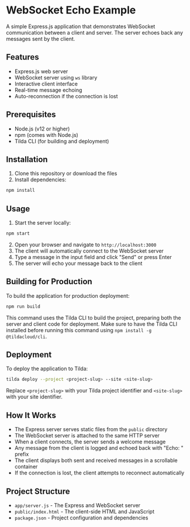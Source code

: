 # WebSocket Echo Example

A simple Express.js application that demonstrates WebSocket communication between a client and server. The server echoes back any messages sent by the client.

## Features

- Express.js web server
- WebSocket server using `ws` library
- Interactive client interface
- Real-time message echoing
- Auto-reconnection if the connection is lost

## Prerequisites

- Node.js (v12 or higher)
- npm (comes with Node.js)
- Tilda CLI (for building and deployment)

## Installation

1. Clone this repository or download the files
2. Install dependencies:

```bash
npm install
```

## Usage

1. Start the server locally:

```bash
npm start
```

2. Open your browser and navigate to `http://localhost:3000`
3. The client will automatically connect to the WebSocket server
4. Type a message in the input field and click "Send" or press Enter
5. The server will echo your message back to the client

## Building for Production

To build the application for production deployment:

```bash
npm run build
```

This command uses the Tilda CLI to build the project, preparing both the server and client code for deployment. Make sure to have the Tilda CLI installed before running this command using `npm install -g @tildacloud/cli`.

## Deployment

To deploy the application to Tilda:

```bash
tilda deploy --project <project-slug> --site <site-slug>
```

Replace `<project-slug>` with your Tilda project identifier and `<site-slug>` with your site identifier.

## How It Works

- The Express server serves static files from the `public` directory
- The WebSocket server is attached to the same HTTP server
- When a client connects, the server sends a welcome message
- Any message from the client is logged and echoed back with "Echo: " prefix
- The client displays both sent and received messages in a scrollable container
- If the connection is lost, the client attempts to reconnect automatically

## Project Structure

- `app/server.js` - The Express and WebSocket server
- `public/index.html` - The client-side HTML and JavaScript
- `package.json` - Project configuration and dependencies
